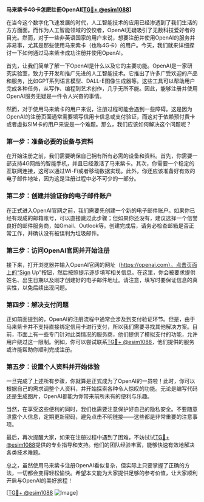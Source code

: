 **马来紫卡4G卡怎麽註冊OpenAI[[TG💪+ @esim1088](https://t.me/s/esim1088)]**

在当今这个数字化飞速发展的时代，人工智能技术的应用已经渗透到了我们生活的方方面面。而作为人工智能领域的佼佼者，OpenAI无疑吸引了无数科技爱好者的目光。然而，对于一些非英语国家的用户来说，想要注册并使用OpenAI的服务并非易事，尤其是那些使用马来紫卡（也称4G卡）的用户。今天，我们就来详细探讨一下如何通过马来紫卡成功注册并使用OpenAI。

首先，让我们简单了解一下OpenAI是什么以及它的主要功能。OpenAI是一家研究实验室，致力于开发和推广先进的人工智能技术。它推出了许多广受欢迎的产品和服务，比如GPT系列语言模型、DALL-E图像生成器等。这些工具可以帮助用户完成各种任务，从写作、编程到艺术创作，几乎无所不能。因此，能够注册并使用OpenAI服务无疑是一件令人兴奋的事情。

然而，对于使用马来紫卡的用户来说，注册过程可能会遇到一些障碍。这是因为OpenAI的注册页面通常需要填写信用卡信息或支付验证，而这对于依赖预付费卡或者虚拟SIM卡的用户来说是一个难题。那么，我们应该如何解决这个问题呢？

### 第一步：准备必要的设备与资料

在开始注册之前，我们需要确保自己拥有所有必需的设备和资料。首先，你需要一部支持4G网络的智能手机，并且已经激活了马来紫卡。其次，你需要一个稳定的互联网连接，这可以通过Wi-Fi或者移动数据实现。此外，你还应该准备好有效的电子邮件地址，因为这是注册过程中必不可少的一部分。

### 第二步：创建并验证你的电子邮件账户

在正式进入OpenAI官网之前，我们需要先创建一个新的电子邮件账户。如果你已经有现成的邮箱账号，可以直接跳过此步骤；但如果你还没有，建议选择一个信誉良好的邮件服务商，如Gmail、Outlook等。创建完成后，请务必检查邮箱是否正常工作，并确认没有被误判为垃圾邮件。

### 第三步：访问OpenAI官网并开始注册

接下来，打开浏览器并输入OpenAI官网的网址（https://openai.com）。点击页面上的“Sign Up”按钮，然后按照提示逐步填写相关信息。在这里，你会被要求提供姓名、出生日期以及刚才创建好的电子邮件地址。请注意，填写时要保证信息的真实性，以免后续出现问题。

### 第四步：解决支付问题

正如前面提到的，OpenAI的注册流程中通常会涉及到支付验证环节。但是，由于马来紫卡并不支持直接绑定信用卡进行支付，所以我们需要寻找其他解决方案。目前，市面上有一些专门针对此类情况的服务商，他们提供了模拟支付的功能，允许用户绕过这一限制。例如，你可以尝试联系[TG💪+ @esim1088](https://t.me/s/esim1088)，他们提供的服务或许能帮助你顺利完成注册。

### 第五步：设置个人资料并开始体验

一旦完成了上述所有步骤，你就算是正式成为了OpenAI的一员啦！此时，你可以根据自己的需求调整个人资料，并开始探索各种令人惊叹的功能。无论是编写代码还是生成图片，OpenAI都能为你带来前所未有的便利与乐趣。

当然，在享受这些便利的同时，我们也需要注意保护好自己的隐私安全。不要随意泄露个人信息，定期更新密码，避免点击不明链接——这些都是非常重要的注意事项。

最后，再次提醒大家，如果在注册过程中遇到了困难，不妨试试[TG💪+ @esim1088](https://t.me/s/esim1088)提供的专业指导和支持。他们的团队经验丰富，能够快速有效地解决各类技术难题。

总之，虽然使用马来紫卡注册OpenAI看似复杂，但实际上只要掌握了正确的方法，一切都会变得轻松愉快。希望本文能为大家提供足够的参考价值，让大家顺利开启与OpenAI的美好旅程！

[[TG💪+ @esim1088](https://t.me/s/esim1088) ![Image](https://i.postimg.cc/4NQfJmqS/Snipaste-2025-05-13-00-14-12.png)]